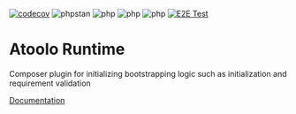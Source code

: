 [![codecov](https://codecov.io/gh/sitepark/atoolo-runtime/graph/badge.svg?token=qpnDjHMAeE)](https://codecov.io/gh/sitepark/atoolo-runtime)
![phpstan](https://img.shields.io/badge/PHPStan-level%209-brightgreen)
![php](https://img.shields.io/badge/PHP-8.1-blue)
![php](https://img.shields.io/badge/PHP-8.2-blue)
![php](https://img.shields.io/badge/PHP-8.3-blue)
[![E2E Test](https://github.com/sitepark/atoolo-e2e-test/actions/workflows/e2e-test.yml/badge.svg)](https://github.com/sitepark/atoolo-e2e-test/actions/workflows/e2e-test.yml)

# Atoolo Runtime

Composer plugin for initializing bootstrapping logic such as initialization and requirement validation

[Documentation](https://sitepark.github.io/atoolo-docs/develop/components/runtime/)
